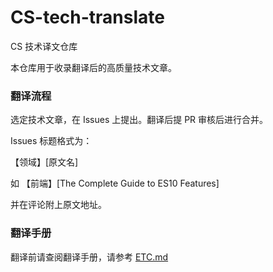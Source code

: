 # CS-tech-translate
CS 技术译文仓库

本仓库用于收录翻译后的高质量技术文章。

### 翻译流程
选定技术文章，在 Issues 上提出。翻译后提 PR 审核后进行合并。

Issues 标题格式为：

【领域】[原文名]

如 【前端】[The Complete Guide to ES10 Features]

并在评论附上原文地址。

### 翻译手册
翻译前请查阅翻译手册，请参考 [ETC.md](https://github.com/yyxx2z/CS-tech-translate/blob/master/ETC.md)
